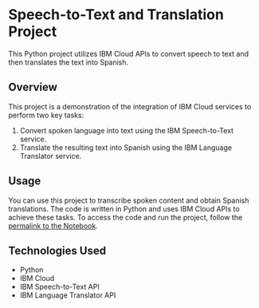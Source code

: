 # Speech-to-Text and Translation Project

This Python project utilizes IBM Cloud APIs to convert speech to text and then translates the text into Spanish.

## Overview

This project is a demonstration of the integration of IBM Cloud services to perform two key tasks:
1. Convert spoken language into text using the IBM Speech-to-Text service.
2. Translate the resulting text into Spanish using the IBM Language Translator service.

## Usage

You can use this project to transcribe spoken content and obtain Spanish translations. The code is written in Python and uses IBM Cloud APIs to achieve these tasks. To access the code and run the project, follow the [permalink to the Notebook](https://eu-gb.dataplatform.cloud.ibm.com/analytics/notebooks/v2/090c05ec-711f-4fd9-87cb-72ac18c35265/view?access_token=1ef39cddc8b7f8b5041ad90b2ca1b63b5a62acb452ccdc3d374aeefb9f083fcf).

## Technologies Used

- Python
- IBM Cloud
- IBM Speech-to-Text API
- IBM Language Translator API

